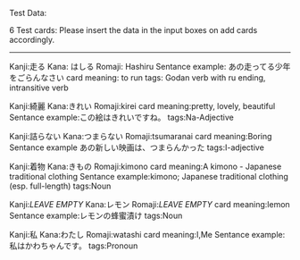 Test Data: 

6 Test cards: 
Please insert the data in the input boxes on add cards accordingly.
_____________________________________________________________________


Kanji:走る 
Kana: はしる
Romaji: Hashiru
Sentance example: あの走ってる少年をごらんなさい
card meaning: to run
tags: Godan verb with ru ending, intransitive verb

Kanji:綺麗
Kana:きれい 
Romaji:kirei
card meaning:pretty, lovely, beautiful
Sentance example:この絵はきれいですね。
tags:Na-Adjective

Kanji:詰らない
Kana:つまらない
Romaji:tsumaranai
card meaning:Boring
Sentance example あの新しい映画は、つまらんかった
tags:I-adjective

Kanji:着物
Kana:きもの 
Romaji:kimono
card meaning:A kimono - Japanese traditional clothing
Sentance example:kimono; Japanese traditional clothing (esp. full-length) 
tags:Noun 

Kanji:*LEAVE EMPTY* 
Kana:レモン
Romaji:*LEAVE EMPTY* 
card meaning:lemon
Sentance example:レモンの蜂蜜漬け
tags:Noun

Kanji:私
Kana:わたし 
Romaji:watashi
card meaning:I,Me
Sentance example:私はかわちゃんです。
tags:Pronoun
